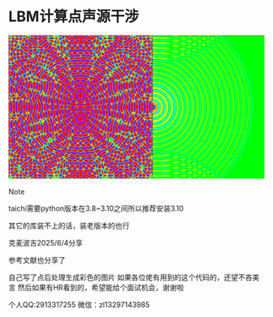 # LBM计算点声源干涉

![1500](OutPut_PNG\1500.png)

> [!NOTE]
>
> taichi需要python版本在3.8~3.10之间所以推荐安装3.10
>
> 其它的库装不上的话，装老版本的也行

克麦波吉2025/6/4分享

参考文献也分享了

自己写了点后处理生成彩色的图片
如果各位佬有用到的这个代码的，还望不吝美言
然后如果有HR看到的，希望能给个面试机会，谢谢啦

个人QQ:2913317255
   微信：zl13297143985

